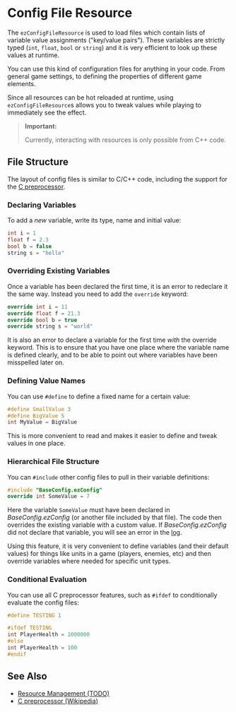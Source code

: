 # Config File Resource

The `ezConfigFileResource` is used to load files which contain lists of variable value assignments ("key/value pairs"). These variables are strictly typed (`int`, `float`, `bool` or `string`) and it is very efficient to look up these values at runtime.

You can use this kind of configuration files for anything in your code. From general game settings, to defining the properties of different game elements.

Since all resources can be hot reloaded at runtime, using `ezConfigFileResource`s allows you to tweak values while playing to immediately see the effect.

> **Important:**
>
> Currently, interacting with resources is only possible from C++ code.

## File Structure

The layout of config files is similar to C/C++ code, including the support for the [C preprocessor](https://en.wikipedia.org/wiki/C_preprocessor).

### Declaring Variables

To add a *new* variable, write its type, name and initial value:

```cpp
int i = 1
float f = 2.3
bool b = false
string s = "hello"
```

### Overriding Existing Variables

Once a variable has been declared the first time, it is an error to redeclare it the same way. Instead you need to add the `override` keyword:

```cpp
override int i = 11
override float f = 21.3
override bool b = true
override string s = "world"
```

It is also an error to declare a variable for the first time *with* the override keyword. This is to ensure that you have one place where the variable name is defined clearly, and to be able to point out where variables have been misspelled later on.

### Defining Value Names

You can use `#define` to define a fixed name for a certain value:

```cpp
#define SmallValue 3
#define BigValue 5
int MyValue = BigValue
```

This is more convenient to read and makes it easier to define and tweak values in one place.

### Hierarchical File Structure

You can `#include` other config files to pull in their variable definitions:

```cpp
#include "BaseConfig.ezConfig"
override int SomeValue = 7
```

Here the variable `SomeValue` must have been declared in *BaseConfig.ezConfig* (or another file included by that file). The code then overrides the existing variable with a custom value. If *BaseConfig.ezConfig* did not declare that variable, you will see an error in the [log](../debugging/logging.md).

Using this feature, it is very convenient to define variables (and their default values) for things like units in a game (players, enemies, etc) and then override variables where needed for specific unit types.

### Conditional Evaluation

You can use all C preprocessor features, such as `#ifdef` to conditionally evaluate the config files:

```cpp
#define TESTING 1

#ifdef TESTING
int PlayerHealth = 1000000
#else
int PlayerHealth = 100
#endif
```

## See Also

* [Resource Management (TODO)](../runtime/resource-management.md)
* [C preprocessor (Wikipedia)](https://en.wikipedia.org/wiki/C_preprocessor)
